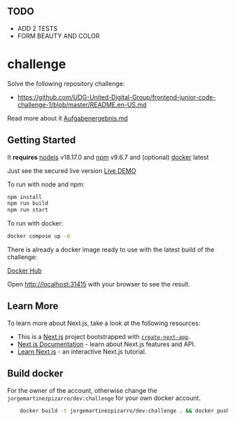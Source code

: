 ## TODO

- ADD 2 TESTS
- FORM BEAUTY AND COLOR

# challenge

Solve the following repository challenge:

- https://github.com/UDG-United-Digital-Group/frontend-junior-code-challenge-1/blob/master/README.en-US.md

Read more about it [Aufgabenergebnis.md](https://github.com/JorgeMartinezPizarro/challenge/blob/main/Aufgabenergebnis.md)

## Getting Started

It **requires** [nodejs](https://nodejs.org/en) v18.17.0 and [npm](https://npm.org) v9.6.7 and (optional) [docker](https://docker.com) latest

Just see the secured live version [Live DEMO](https://dev.ideniox.com)

To run with node and npm:

```bash
npm install
npm run build
npm run start
```

To run with docker:

```bash
docker compose up -d
```

There is already a docker image ready to use with the latest build of the challenge:

[Docker Hub](https://hub.docker.com/repository/docker/jorgemartinezpizarro/dev/tags)

Open [http://localhost:31415](http://localhost:31415) with your browser to see the result.

## Learn More

To learn more about Next.js, take a look at the following resources:

- This is a [Next.js](https://nextjs.org/) project bootstrapped with [`create-next-app`](https://github.com/vercel/next.js/tree/canary/packages/create-next-app).
- [Next.js Documentation](https://nextjs.org/docs) - learn about Next.js features and API.
- [Learn Next.js](https://nextjs.org/learn) - an interactive Next.js tutorial.

## Build docker

For the owner of the account, otherwise change the `jorgemartinezpizarro/dev:challenge` for your own docker account.

```bash
    docker build -t jorgemartinezpizarro/dev:challenge . && docker push jorgemartinezpizarro/dev:challenge && docker compose down --remove-orphans && docker compose up -d
```
